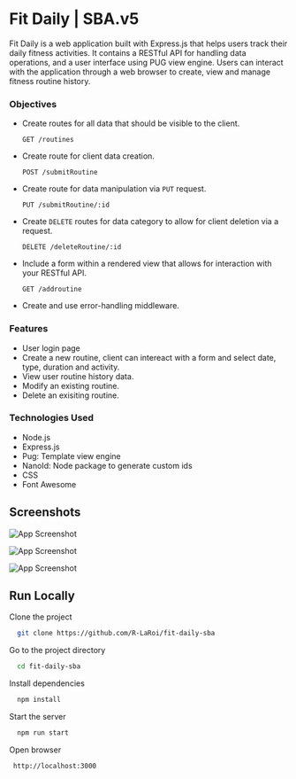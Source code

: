 
# Fit Daily | SBA.v5 

Fit Daily is a web application built with Express.js that helps users track their daily fitness activities. It contains a RESTful API for handling data operations, and a user interface using PUG view engine. Users can interact with the application through a web browser to create, view and manage fitness routine history. 


### Objectives

- Create  routes for all data that should be visible to the client. 

    `GET /routines`
- Create route for client data creation. 
    
    `POST /submitRoutine` 
- Create route for data manipulation via `PUT` request.

    `PUT /submitRoutine/:id`
- Create `DELETE` routes for data category to allow for client deletion via a request.

    `DELETE /deleteRoutine/:id`

- Include a form within a rendered view that allows for interaction with your RESTful API. 

    `GET /addroutine`

- Create and use error-handling middleware.
 


### Features
- User login page
- Create a new routine, client can intereact with a form and select date, type, duration and activity.  
- View user routine history data.
- Modify an existing routine.
- Delete an exisiting routine. 



### Technologies Used 
- Node.js 
- Express.js 
- Pug: Template view engine
- NanoId: Node package to generate custom ids
- CSS 
- Font Awesome 

## Screenshots

![App Screenshot](https://github.com/user-attachments/assets/89eb5934-6fa5-42d3-9233-9ac494bacd9c)

![App Screenshot](https://github.com/user-attachments/assets/45850def-5122-4549-a6ea-ad812f3336ec)

![App Screenshot](https://github.com/user-attachments/assets/83538fba-aaf6-409c-8a2e-f16715f9f779)


## Run Locally

Clone the project

```bash
  git clone https://github.com/R-LaRoi/fit-daily-sba
```

Go to the project directory

```bash
  cd fit-daily-sba
```

Install dependencies

```bash
  npm install
```

Start the server

```bash
  npm run start
```
Open browser
```bash
 http://localhost:3000



